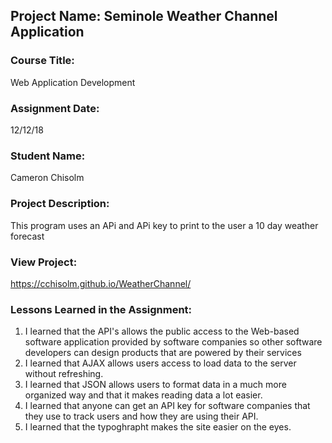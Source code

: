 ## Project Name:  Seminole Weather Channel Application

### Course Title:
Web Application Development

### Assignment Date:  
12/12/18

### Student Name:  
Cameron Chisolm

### Project Description:
This program uses an APi and APi key to print to the user a 10 day weather forecast 

### View Project:
https://cchisolm.github.io/WeatherChannel/

### Lessons Learned in the Assignment:
1. I learned that the API's allows the public access to the Web-based software application provided by software companies so other software developers can design products that are powered by their services
2. I learned that AJAX allows users access to load data to the server without refreshing.
3. I learned that JSON allows users to format data in a much more organized way and that it makes reading data a lot easier.
4. I learned that anyone can get an API key for software companies that they use to track users and how they are using their API.
5. I learned that the typoghrapht makes the site easier on the eyes.

